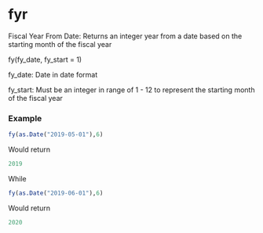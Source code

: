 # fyr
Fiscal Year From Date: Returns an integer year from a date based on the starting month of the fiscal year

fy(fy_date, fy_start = 1)


fy_date: Date in date format

fy_start: Must be an integer in range of 1 - 12 to represent the starting month of the fiscal year

### Example
````r
fy(as.Date("2019-05-01"),6)
````
Would return
````r
2019
````
While
````r
fy(as.Date("2019-06-01"),6)
````
Would return
````r
2020
````
